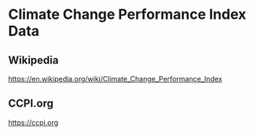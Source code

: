 # Climate Change Performance Index Data

## Wikipedia
https://en.wikipedia.org/wiki/Climate_Change_Performance_Index

## CCPI.org
https://ccpi.org